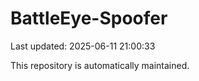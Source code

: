 # BattleEye-Spoofer

Last updated: 2025-06-11 21:00:33

This repository is automatically maintained.
